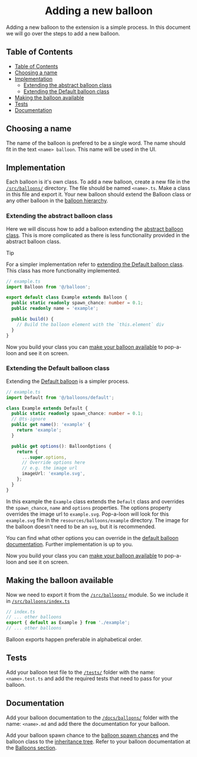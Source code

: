 <h1 align="center">Adding a new balloon</h1>

Adding a new balloon to the extension is a simple process. In this document we will go over the steps to add a new balloon.

## Table of Contents

<!-- markdownlint-disable link-fragments -->

- [Table of Contents](#table-of-contents)
- [Choosing a name](#choosing-a-name)
- [Implementation](#implementation)
  - [Extending the abstract balloon class](#extending-the-abstract-balloon-class)
  - [Extending the Default balloon class](#extending-the-default-balloon-class)
- [Making the balloon available](#making-the-balloon-available)
- [Tests](#tests)
- [Documentation](#documentation)

<!-- markdownlint-enable link-fragments -->

## Choosing a name

The name of the balloon is prefered to be a single word. The name should fit in the text `<name> balloon`. This name will be used in the UI.

## Implementation

Each balloon is it's own class. To add a new balloon, create a new file in the [`/src/balloons/`](/src/balloons/) directory. The file should be named `<name>.ts`. Make a class in this file and export it. Your new balloon should extend the Balloon class or any other balloon in the [balloon hierarchy](./README.md#inheritance-tree).

### Extending the abstract balloon class

Here we will discuss how to add a balloon extending the [abstract balloon class](./README.md#abstract-balloon-class). This is more complicated as there is less functionality provided in the abstract balloon class.

> [!TIP]
> For a simpler implementation refer to [extending the Default balloon class](#extending-the-default-balloon-class). This class has more functionality implemented.

```ts
// example.ts
import Balloon from '@/balloon';

export default class Example extends Balloon {
  public static readonly spawn_chance: number = 0.1;
  public readonly name = 'example';

  public build() {
    // Build the balloon element with the `this.element` div
  }
}
```

Now you build your class you can [make your balloon available](#making-the-balloon-available) to pop-a-loon and see it on screen.

### Extending the Default balloon class

Extending the [Default balloon](./balloons/default.md) is a simpler process.

```ts
// example.ts
import Default from '@/balloons/default';

class Example extends Default {
  public static readonly spawn_chance: number = 0.1;
  // @ts-ignore
  public get name(): 'example' {
    return 'example';
  }

  public get options(): BalloonOptions {
    return {
      ...super.options,
      // Override options here
      // e.g. the image url
      imageUrl: 'example.svg',
    };
  }
}
```

In this example the `Example` class extends the `Default` class and overrides the `spawn_chance`, `name` and `options` properties. The options property overrides the image url to `example.svg`. Pop-a-loon will look for this `example.svg` file in the `resources/balloons/example` directory. The image for the balloon doesn't need to be an `svg`, but it is recommended.

You can find what other options you can override in the [default balloon documentation](./balloons/default.md). Further implementation is up to you.

Now you build your class you can [make your balloon available](#making-the-balloon-available) to pop-a-loon and see it on screen.

## Making the balloon available

Now we need to export it from the [`/src/balloons/`](/src/balloons/) module. So we include it in [`/src/balloons/index.ts`](/src/balloons/index.ts)

```ts
// index.ts
// ... other balloons
export { default as Example } from './example';
// ... other balloons
```

Balloon exports happen preferable in alphabetical order.

## Tests

Add your balloon test file to the [`/tests/`](/tests/) folder with the name: `<name>.test.ts` and add the required tests that need to pass for your balloon.

## Documentation

Add your balloon documentation to the [`/docs/balloons/`](/docs/balloons/) folder with the name: `<name>.md` and add there the documentation for your balloon.

Add your balloon spawn chance to the [balloon spawn chances](./README.md#balloon-spawn-chances) and the balloon class to the [inheritance tree](./README.md#inheritance-tree). Refer to your balloon documentation at the [Balloons section](./README.md#balloons).
